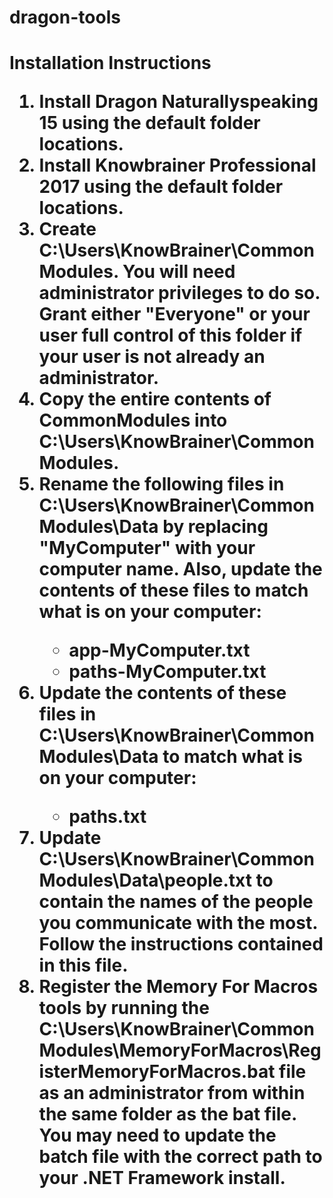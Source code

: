 # dragon-tools
<title>Macros and tools for use with Dragon Naturallyspeaking 15 and KnowBrainer 2017</title>

<h1>Installation Instructions</h>
<p>
<ol>
	<li>Install Dragon Naturallyspeaking 15 using the default folder locations.</li>
	<li>Install Knowbrainer Professional 2017 using the default folder locations.</li>
	<li>Create C:\Users\KnowBrainer\CommonModules.  You will need administrator privileges to do so.  Grant either "Everyone" or your user full control of this folder if your user is not already an administrator.</li>
	<li>Copy the entire contents of CommonModules into C:\Users\KnowBrainer\CommonModules.</li>
	<li>Rename the following files in C:\Users\KnowBrainer\CommonModules\Data by replacing "MyComputer" with your computer name.  Also, update the contents of these files to match what is on your computer:</li>
	<ul>
		<li>app-MyComputer.txt </li>
		<li>paths-MyComputer.txt </li>
	</ul>
	<li>Update the contents of these files in C:\Users\KnowBrainer\CommonModules\Data to match what is on your computer:</li>
	<ul>
		<li>paths.txt</li>
	</ul>
	<li>Update C:\Users\KnowBrainer\CommonModules\Data\people.txt to contain the names of the people you communicate with the most.  Follow the instructions contained in this file.</li>
	<li>Register the Memory For Macros tools by running the C:\Users\KnowBrainer\CommonModules\MemoryForMacros\RegisterMemoryForMacros.bat file as an administrator from within the same folder as the bat file.  You may need to update the batch file with the correct path to your .NET Framework install.</li>
</ol>
</p>
